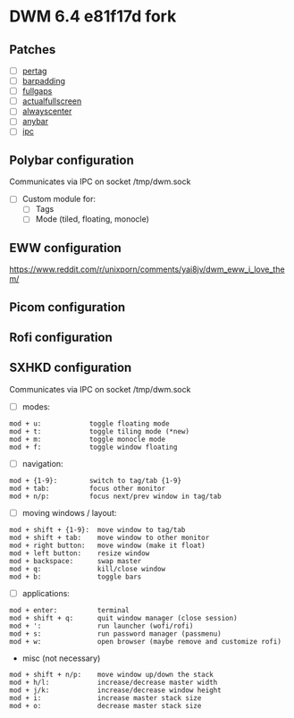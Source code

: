 # DWM 6.4 e81f17d fork

## Patches
- [ ] [pertag](https://dwm.suckless.org/patches/pertag/)
- [ ] [barpadding](https://dwm.suckless.org/patches/barpadding/)
- [ ] [fullgaps](https://dwm.suckless.org/patches/fullgaps/)
- [ ] [actualfullscreen](https://dwm.suckless.org/patches/actualfullscreen/)
- [ ] [alwayscenter](https://dwm.suckless.org/patches/alwayscenter/)
- [ ] [anybar](https://dwm.suckless.org/patches/anybar/)
- [ ] [ipc](https://dwm.suckless.org/patches/ipc/)

## Polybar configuration

Communicates via IPC on socket /tmp/dwm.sock

- [ ] Custom module for:
  + [ ] Tags
  + [ ] Mode (tiled, floating, monocle)

## EWW configuration

https://www.reddit.com/r/unixporn/comments/yai8jv/dwm_eww_i_love_them/

## Picom configuration

## Rofi configuration

## SXHKD configuration

Communicates via IPC on socket /tmp/dwm.sock

- [ ] modes:
```
mod + u:            toggle floating mode
mod + t:            toggle tiling mode (*new)
mod + m:            toggle monocle mode
mod + f:            toggle window floating 
```

- [ ] navigation:
```
mod + {1-9}:        switch to tag/tab {1-9}
mod + tab:          focus other monitor
mod + n/p:          focus next/prev window in tag/tab
```

- [ ] moving windows / layout:
```
mod + shift + {1-9}:  move window to tag/tab
mod + shift + tab:    move window to other monitor
mod + right button:   move window (make it float)
mod + left button:    resize window
mod + backspace:      swap master
mod + q:              kill/close window
mod + b:              toggle bars
```

- [ ] applications:
```
mod + enter:          terminal
mod + shift + q:      quit window manager (close session)
mod + ':              run launcher (wofi/rofi)
mod + s:              run password manager (passmenu)
mod + w:              open browser (maybe remove and customize rofi)
```

+ misc (not necessary)
```
mod + shift + n/p:    move window up/down the stack
mod + h/l:            increase/decrease master width
mod + j/k:            increase/decrease window height
mod + i:              increase master stack size
mod + o:              decrease master stack size
```
